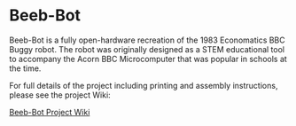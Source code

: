 # Beeb-Bot

Beeb-Bot is a fully open-hardware recreation of the 1983 Economatics BBC Buggy robot. The robot was originally designed as a STEM educational tool to accompany the Acorn BBC Microcomputer that was popular in schools at the time.

For full details of the project including printing and assembly instructions, please see the project Wiki:

[Beeb-Bot Project Wiki](https://github.com/simoninns/Beeb-Bot/wiki)
